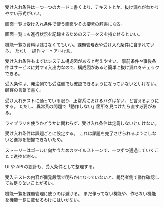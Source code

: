 受け入れ条件は一つ一つのカードに書くより、テキストとか、抜け漏れがわかりやすい形式がいい。

画面一覧は受け入れ条件で使う画面やその要素の辞書になる。

画面一覧にも進行状況を記録するためのステータスを持たせるといい。

機能一覧の資料は残さなくてもいい。課題管理表や受け入れ条件に含まれている。
ただし、操作マニュアルは別。

受け入れ条件もまずはシステム構成図があると考えやすい。
事前条件や事後条件はサービスに対する入出力なので、構成図があると簡単に抜け漏れをチェックできる。

受入条件は、発注側でも受注側でも確認できるようになっていないといけない。顧客の言葉で書く。

受け入れテストに通っている限り、正常系におけるバグはない、と言えるようにする。
ただし、異常系の問題で「動作しない」箇所を見つけたら直す必要がある。

ライブラリを使うかどうかに関わらず、受け入れ条件は定義しないといけない。

受け入れ条件は課題ごとに設定する。
これは課題を完了させられるようにしないと進捗を把握できないため。

ストーリーはゴールに向かうためのマイルストーンで、一つずつ通過していくことで進捗を測る。

UI や API の設計も、受入条件として整理する。

受入テストの内容が開発段階で明らかになっていないと、開発者側で動作確認しても足りないことが多い。

機能一覧を課題管理に使うのは避ける。
まだ作ってない機能や、作らない機能を機能一覧に載せるわけにはいかない。
